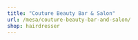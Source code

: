 ```yaml
---
title: "Couture Beauty Bar & Salon"
url: /mesa/couture-beauty-bar-and-salon/
shop: hairdresser
---
```

